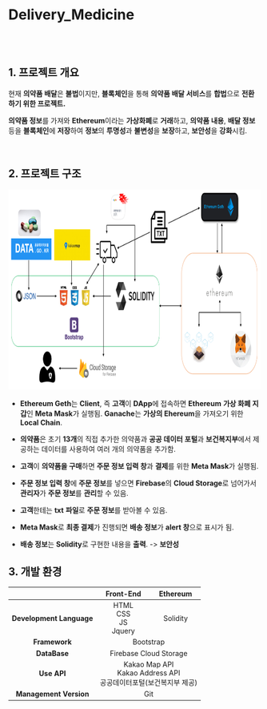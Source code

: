 # **Delivery_Medicine**

<br><br>

## **1. 프로젝트 개요**

현재 **의약품 배달**은 **불법**이지만, **블록체인**을 통해 **의약품 배달 서비스**를 **합법**으로 **전환하기 위한 프로젝트.**

**의약품 정보**를 가져와 **Ethereum**이라는 **가상화폐**로 **거래**하고, **의약품 내용**, **배달 정보** 등을 **블록체인**에 **저장**하여 **정보**의 **투명성**과 **불변성**을 **보장**하고, **보안성**을 **강화**시킴.   

<br>

## **2. 프로젝트 구조**

<p align="center"><img src = readme_material/expended_project_summary.png width = 1000 height = 400/></p>

- **Ethereum Geth**는 **Client**, 즉 **고객**이 **DApp**에 접속하면 **Ethereum** **가상 화폐 지갑**인 **Meta Mask**가 실행됨. **Ganache**는 **가상의 Ehereum**을 가져오기 위한 **Local Chain**.

- **의약품**은 초기 **13개**의 직접 추가한 의약품과 **공공 데이터 포털**과 **보건복지부**에서 제공하는 데이터를 사용하여 여러 개의 의약품을 추가함.  


- **고객**이 **의약품을 구매**하면 **주문 정보 입력 창**과 **결제**를 위한 **Meta Mask**가 실행됨.  


- **주문 정보 입력 창**에 **주문 정보**를 넣으면 **Firebase**의 **Cloud Storage**로 넘어가서 **관리자**가 **주문 정보**를 **관리**할 수 있음.  


- **고객**한테는 **txt** **파일**로 **주문 정보**를 받아볼 수 있음.  


- **Meta Mask**로 **최종 결제**가 진행되면 **배송 정보**가 **alert 창**으로 표시가 됨.  


- **배송 정보**는 **Solidity**로 구현한 내용을 **출력**. -> **보안성**  

## **3. 개발 환경**  

<table>
    <thead align="center">
        <tr align="center">
            <th>  </th>
            <th>Front-End</th>
            <th>Ethereum</th>
        </tr>
    </thead>
    <tbody align="center">
        <tr>
            <td><b> Development Language </b></td>
            <td>HTML<br>CSS<br>JS<br>Jquery</td>
            <td>Solidity</td>
        </tr>
        <tr>
            <td><b> Framework </b></td>
            <td colspan=4> Bootstrap </td>
        </tr>
        <tr>
            <td><b> DataBase </b></td>
            <td colspan=4>Firebase Cloud Storage</td>
        </tr>
        <tr>
            <td><b> Use API </b></td>
            <td colspan=4>Kakao Map API<br>Kakao Address API<br>공공데이터포털(보건복지부 제공)</td>
        </tr>
        <tr>
            <td><b> Management Version </b></td>
            <td colspan=4>Git</td>
        </tr>
    </tbody>
</table>
